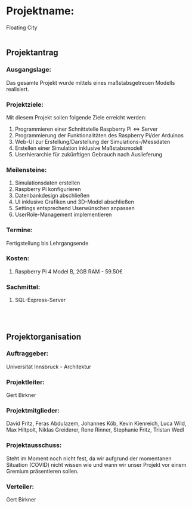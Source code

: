 # **Projektname:**
Floating City
<br>
<br>

## **Projektantrag**

### **Ausgangslage:**
Das gesamte Projekt wurde mittels eines maßstabsgetreuen Modells realisiert.

### **Projektziele:**
Mit diesem Projekt sollen folgende Ziele erreicht werden:
1. Programmieren einer Schnittstelle Raspberry Pi <=> Server
2. Programmierung der Funktionalitäten des Raspberry Pi/der Arduinos
3. Web-UI zur Erstellung/Darstellung der Simulations-/Messdaten
4. Erstellen einer Simulation inklusive Maßstabsmodell
5. Userhierarchie für zukünftigen Gebrauch nach Auslieferung

### **Meilensteine:**
1. Simulationsdaten erstellen
2. Raspberry Pi konfigurieren
3. Datenbankdesign abschließen
4. UI inklusive Grafiken und 3D-Model abschließen
5. Settings entsprechend Userwünschen anpassen 
6. UserRole-Management implementieren

### **Termine:**
Fertigstellung bis Lehrgangsende

### **Kosten:**
1. Raspberry Pi 4 Model B, 2GB RAM - 59.50€

### **Sachmittel:**
1. SQL-Express-Server
<br>
<br>

## **Projektorganisation**

### **Auftraggeber:**
Universität Innsbruck - Architektur

### **Projektleiter:**
Gert Birkner

### **Projektmitglieder:**
David Fritz, Feras Abdulazem, Johannes Köb, Kevin Kienreich, Luca Wild, Max Hiltpolt, Niklas Greiderer, Rene Rinner, Stephanie Fritz, Tristan Wedl

### **Projektausschuss:**
Steht im Moment noch nicht fest, da wir aufgrund der momentanen Situation (COVID) nicht wissen wie und wann wir unser Projekt vor einem Gremium präsentieren sollen.

### **Verteiler:**
Gert Birkner
